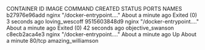 CONTAINER ID        IMAGE               COMMAND                  CREATED              STATUS                      PORTS               NAMES
b27976e96add        nginx               "/docker-entrypoint.…"   About a minute ago   Exited (0) 3 seconds ago                        loving_wescoff
9515603848d9        nginx               "/docker-entrypoint.…"   About a minute ago   Exited (0) 42 seconds ago                       objective_swanson
c8ecb2aca4e3        nginx               "/docker-entrypoint.…"   About a minute ago   Up About a minute           80/tcp              amazing_williamson
